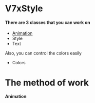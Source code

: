 # V7xStyle
#### There are 3 classes that you can work on
* [Animation](https://github.com/No-Name-404/V7xStyle/README.md#animation)
* Style
* Text

Also, you can control the colors easily
* Colors


# The method of work
#### Animation


